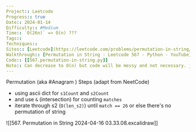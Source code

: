 ```yaml
---
Project:: Leetcode
Progress:: true
Date:: 2024-01-14
Difficulty:: #Medium 
Time:: `O(26n)` => O(n) ???
Tags:: 
Techniques:: 
Sites:: [Leetcode](https://leetcode.com/problems/permutation-in-string/description/)
Walkthrough:: [Permutation in String - Leetcode 567 - Python - YouTube](https://www.youtube.com/watch?v=UbyhOgBN834)
Code:: [[567.permutation-in-string.py]]
Note:: Can decrease to O(n) but code will be messy and not necessary. just use dict check each char.
---
```

Permutation (aka #Anagram )
Steps (adapt from NeetCode)
- using ascii dict for `s1Count` and `s2Count`
- and use `&` (intersection) for counting `matches`
- iterate through s2 (`O(len_s2)`) until `match == 26` or else there's no permutation of string

![[567. Permutation in String 2024-04-16 03.33.08.excalidraw]]

